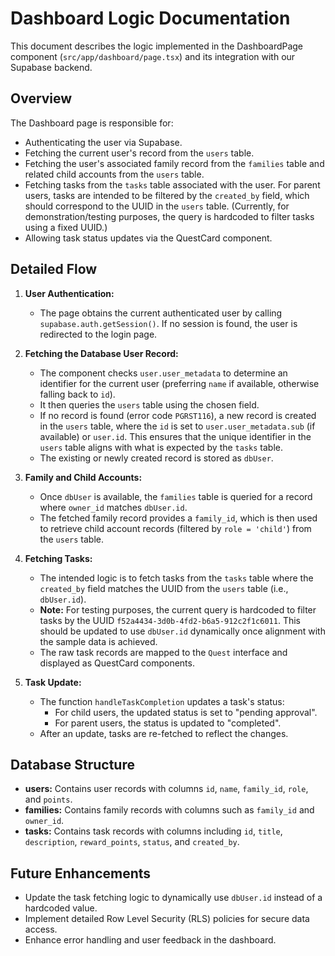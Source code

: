 # Dashboard Logic Documentation

This document describes the logic implemented in the DashboardPage component (`src/app/dashboard/page.tsx`) and its integration with our Supabase backend.

## Overview

The Dashboard page is responsible for:
- Authenticating the user via Supabase.
- Fetching the current user's record from the `users` table.
- Fetching the user's associated family record from the `families` table and related child accounts from the `users` table.
- Fetching tasks from the `tasks` table associated with the user. For parent users, tasks are intended to be filtered by the `created_by` field, which should correspond to the UUID in the `users` table. (Currently, for demonstration/testing purposes, the query is hardcoded to filter tasks using a fixed UUID.)
- Allowing task status updates via the QuestCard component.

## Detailed Flow

1. **User Authentication:**
   - The page obtains the current authenticated user by calling `supabase.auth.getSession()`. If no session is found, the user is redirected to the login page.

2. **Fetching the Database User Record:**
   - The component checks `user.user_metadata` to determine an identifier for the current user (preferring `name` if available, otherwise falling back to `id`).
   - It then queries the `users` table using the chosen field.
   - If no record is found (error code `PGRST116`), a new record is created in the `users` table, where the `id` is set to `user.user_metadata.sub` (if available) or `user.id`. This ensures that the unique identifier in the `users` table aligns with what is expected by the `tasks` table.
   - The existing or newly created record is stored as `dbUser`.

3. **Family and Child Accounts:**
   - Once `dbUser` is available, the `families` table is queried for a record where `owner_id` matches `dbUser.id`.
   - The fetched family record provides a `family_id`, which is then used to retrieve child account records (filtered by `role = 'child'`) from the `users` table.

4. **Fetching Tasks:**
   - The intended logic is to fetch tasks from the `tasks` table where the `created_by` field matches the UUID from the `users` table (i.e., `dbUser.id`).
   - **Note:** For testing purposes, the current query is hardcoded to filter tasks by the UUID `f52a4434-3d0b-4fd2-b6a5-912c2f1c6011`. This should be updated to use `dbUser.id` dynamically once alignment with the sample data is achieved.
   - The raw task records are mapped to the `Quest` interface and displayed as QuestCard components.

5. **Task Update:**
   - The function `handleTaskCompletion` updates a task's status:
     - For child users, the updated status is set to "pending approval".
     - For parent users, the status is updated to "completed".
   - After an update, tasks are re-fetched to reflect the changes.

## Database Structure

- **users:** Contains user records with columns `id`, `name`, `family_id`, `role`, and `points`.
- **families:** Contains family records with columns such as `family_id` and `owner_id`.
- **tasks:** Contains task records with columns including `id`, `title`, `description`, `reward_points`, `status`, and `created_by`.

## Future Enhancements

- Update the task fetching logic to dynamically use `dbUser.id` instead of a hardcoded value.
- Implement detailed Row Level Security (RLS) policies for secure data access.
- Enhance error handling and user feedback in the dashboard. 